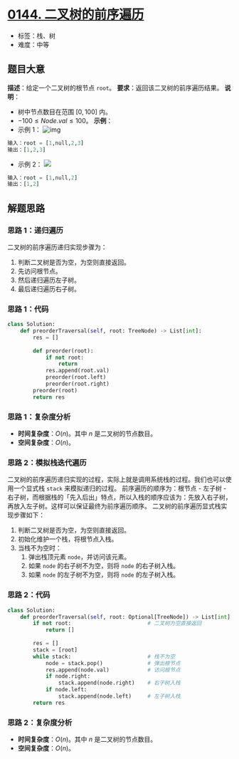# [0144. 二叉树的前序遍历](https://leetcode.cn/problems/binary-tree-preorder-traversal/)
- 标签：栈、树
- 难度：中等
## 题目大意
**描述**：给定一个二叉树的根节点 `root`。
**要求**：返回该二叉树的前序遍历结果。
**说明**：
- 树中节点数目在范围 $[0, 100]$ 内。
- $-100 \le Node.val \le 100$。
**示例**：
- 示例 1：
![img](https://assets.leetcode.com/uploads/2020/09/15/inorder_1.jpg)
```python
输入：root = [1,null,2,3]
输出：[1,2,3]
```
- 示例 2：
![](https://assets.leetcode.com/uploads/2020/09/15/inorder_4.jpg)
```python
输入：root = [1,null,2]
输出：[1,2]
```
## 解题思路
### 思路 1：递归遍历
二叉树的前序遍历递归实现步骤为：
1. 判断二叉树是否为空，为空则直接返回。
2. 先访问根节点。
3. 然后递归遍历左子树。
4. 最后递归遍历右子树。
### 思路 1：代码
```python
class Solution:
    def preorderTraversal(self, root: TreeNode) -> List[int]:
        res = []
        
        def preorder(root):
            if not root:
                return
            res.append(root.val)
            preorder(root.left)
            preorder(root.right)
        preorder(root)
        return res
```
### 思路 1：复杂度分析
- **时间复杂度**：$O(n)$。其中 $n$ 是二叉树的节点数目。
- **空间复杂度**：$O(n)$。
### 思路 2：模拟栈迭代遍历
二叉树的前序遍历递归实现的过程，实际上就是调用系统栈的过程。我们也可以使用一个显式栈 `stack` 来模拟递归的过程。
前序遍历的顺序为：根节点 - 左子树 - 右子树，而根据栈的「先入后出」特点，所以入栈的顺序应该为：先放入右子树，再放入左子树。这样可以保证最终为前序遍历顺序。 
二叉树的前序遍历显式栈实现步骤如下：
1. 判断二叉树是否为空，为空则直接返回。
2. 初始化维护一个栈，将根节点入栈。
3. 当栈不为空时：
   1. 弹出栈顶元素 `node`，并访问该元素。
   2. 如果 `node` 的右子树不为空，则将 `node` 的右子树入栈。
   3. 如果 `node` 的左子树不为空，则将 `node` 的左子树入栈。
### 思路 2：代码
```python
class Solution:
    def preorderTraversal(self, root: Optional[TreeNode]) -> List[int]:
        if not root:                        # 二叉树为空直接返回
            return []
            
        res = []
        stack = [root]
        while stack:                        # 栈不为空
            node = stack.pop()              # 弹出根节点
            res.append(node.val)            # 访问根节点
            if node.right:
                stack.append(node.right)    # 右子树入栈
            if node.left:
                stack.append(node.left)     # 左子树入栈
        return res
```
### 思路 2：复杂度分析
- **时间复杂度**：$O(n)$。其中 $n$ 是二叉树的节点数目。
- **空间复杂度**：$O(n)$。